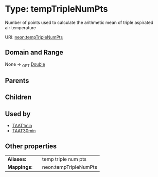 
# Type: tempTripleNumPts


Number of points used to calculate the arithmetic mean of triple aspirated air temperature

URI: [neon:tempTripleNumPts](https://data.neonscience.org/tempTripleNumPts)


## Domain and Range

None ->  <sub>OPT</sub> [Double](types/Double.md)

## Parents


## Children


## Used by

 * [TAAT1min](TAAT1min.md)
 * [TAAT30min](TAAT30min.md)

## Other properties

|  |  |  |
| --- | --- | --- |
| **Aliases:** | | temp triple num pts |
| **Mappings:** | | neon:tempTripleNumPts |

